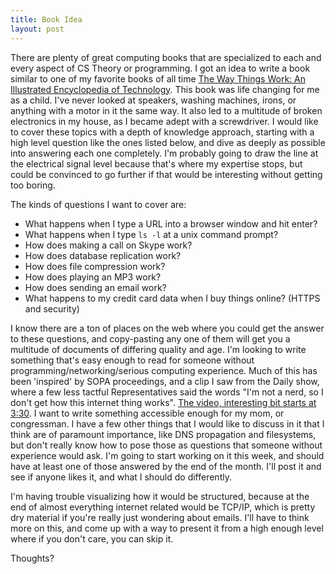 ```yaml
---
title: Book Idea
layout: post
---
```


There are plenty of great computing books that are specialized to each and
every aspect of CS Theory or programming. I got an idea to write a book
similar to one of my favorite books of all time [The Way Things Work: An
Illustrated Encyclopedia of Technology](http://www.amazon.com/Way-Things-Work-Illustrated-Encyclopedia/dp/B001IKMLK8/ref=sr_1_8?s=books&ie=UTF8&qid=1327369371&sr=1-8). 
This book was life changing for me as a child. I've never looked at speakers,
washing machines, irons, or anything with a motor in it the same way. It also led to a
multitude of broken electronics in my house, as I became adept with a
screwdriver. 
I would like to cover these topics with a depth of knowledge approach, starting with a
high level question like the ones listed below, and dive as deeply as possible
into answering each one completely. I'm probably going to draw the line at the
electrical signal level because that's where my expertise stops, but could be
convinced to go further if that would be interesting without getting too boring. 

The kinds of questions I want to cover are:

* What happens when I type a URL into a browser window and hit enter?
* What happens when I type `ls -l` at a unix command prompt?
* How does making a call on Skype work?
* How does database replication work? 
* How does file compression work?
* How does playing an MP3 work?
* How does sending an email work?
* What happens to my credit card data when I buy things online? (HTTPS and
  security)

I know there are a ton of places on the web where you could get the answer to
these questions, and copy-pasting any one of them will get you a multitude of
documents of differing quality and age. I'm looking to write something that's easy
enough to read for someone without programming/networking/serious computing experience. 
Much of this has been 'inspired' by SOPA proceedings, and a clip I saw from the
Daily show, where a few less tactful Representatives said the words "I'm not a nerd, so I
don't get how this internet thing works". [The video, interesting bit starts at 3:30](http://www.thedailyshow.com/watch/wed-january-18-2012/ko-computer). I want to write something accessible enough for my mom, or congressman.
I have a few other things that I would like to discuss in it that I think are
of paramount importance, like DNS propagation and filesystems, but don't really
know how to pose those as questions that someone without experience would ask. I'm going to start working on it this
week, and should have at least one of those answered by the end of the month.
I'll post it and see if anyone likes it, and what I should do differently. 

I'm having trouble visualizing how it would be structured, because at the end
of almost everything internet related would be TCP/IP, which is pretty dry
material if you're really just wondering about emails. I'll have to think more
on this, and come up with a way to present it from a high enough level where if
you don't care, you can skip it. 

Thoughts?
